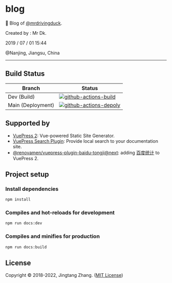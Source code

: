 # blog

🦆 Blog of [@mrdrivingduck](https://github.com/mrdrivingduck).

Created by : Mr Dk.

2019 / 07 / 01 15:44

@Nanjing, Jiangsu, China

---

## Build Status

| Branch            | Status                                                                                                                                                                                                                                                               |
| ----------------- | -------------------------------------------------------------------------------------------------------------------------------------------------------------------------------------------------------------------------------------------------------------------- |
| Dev (Build)       | [![github-actions-build](https://img.shields.io/github/workflow/status/mrdrivingduck/blog/Build%20Only?label=Build&logo=githubactions&logoColor=yellow&style=for-the-badge)](https://github.com/mrdrivingduck/blog/actions/workflows/build-only.yml)                 |
| Main (Deployment) | [![github-actions-depoly](https://img.shields.io/github/workflow/status/mrdrivingduck/blog/Build%20and%20Deploy?label=Deploy&logo=githubactions&logoColor=yellow&style=for-the-badge)](https://github.com/mrdrivingduck/blog/actions/workflows/build-and-deploy.yml) |

## Supported by

- [VuePress 2](https://v2.vuepress.vuejs.org/): Vue-powered Static Site Generator.
- [VuePress Search Plugin](https://v2.vuepress.vuejs.org/reference/plugin/search.html): Provide local search to your documentation site.
- [@renovamen/vuepress-plugin-baidu-tongji@next](https://v2-vuepress-theme-gungnir.vercel.app/docs/plugins/baidu-tongji.html): adding [百度统计](https://tongji.baidu.com/web/welcome/login) to VuePress 2.

## Project setup

### Install dependencies

```bash
npm install
```

### Compiles and hot-reloads for development

```bash
npm run docs:dev
```

### Compiles and minifies for production

```bash
npm run docs:build
```

## License

Copyright © 2018-2022, Jingtang Zhang. ([MIT License](LICENSE))
